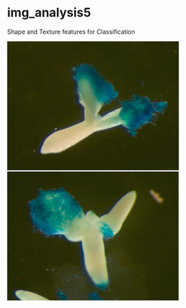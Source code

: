 # img_analysis5
Shape and Texture features for Classification

<p float="left">
<img src="embryo1.png" width="400" height="300">
<img src="embryo2.png" width="400" height="300">
</p>
